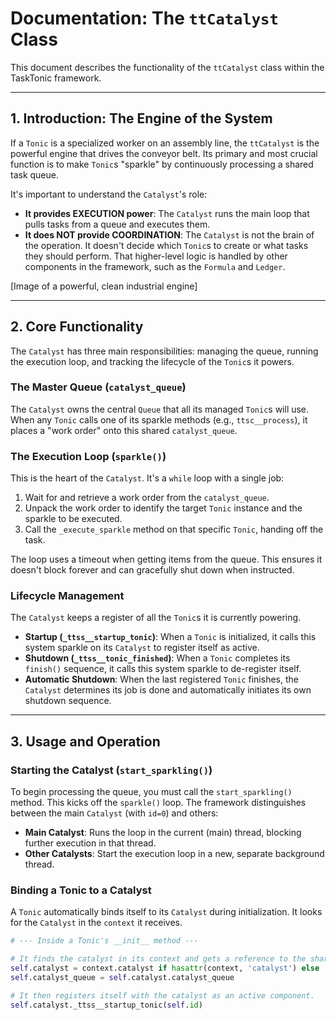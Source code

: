 # Documentation: The `ttCatalyst` Class

This document describes the functionality of the `ttCatalyst` class within the TaskTonic framework.

---

## 1. Introduction: The Engine of the System

If a `Tonic` is a specialized worker on an assembly line, the `ttCatalyst` is the powerful engine that drives the
conveyor belt. Its primary and most crucial function is to make `Tonic`s "sparkle" by continuously processing a
shared task queue.

It's important to understand the `Catalyst`'s role:

* **It provides EXECUTION power**: The `Catalyst` runs the main loop that pulls tasks from a queue and executes them.
* **It does NOT provide COORDINATION**: The `Catalyst` is not the brain of the operation. It doesn't decide
  which `Tonic`s to create or what tasks they should perform. That higher-level logic is handled by other
  components in the framework, such as the `Formula` and `Ledger`.

[Image of a powerful, clean industrial engine]

---

## 2. Core Functionality

The `Catalyst` has three main responsibilities: managing the queue, running the execution loop, and tracking the
lifecycle of the `Tonic`s it powers.

### The Master Queue (`catalyst_queue`)

The `Catalyst` owns the central `Queue` that all its managed `Tonic`s will use. When any `Tonic` calls one of
its sparkle methods (e.g., `ttsc__process`), it places a "work order" onto this shared `catalyst_queue`.

### The Execution Loop (`sparkle()`)

This is the heart of the `Catalyst`. It's a `while` loop with a single job:

1. Wait for and retrieve a work order from the `catalyst_queue`.
2. Unpack the work order to identify the target `Tonic` instance and the sparkle to be executed.
3. Call the `_execute_sparkle` method on that specific `Tonic`, handing off the task.

The loop uses a timeout when getting items from the queue. This ensures it doesn't block forever and can gracefully
shut down when instructed.

### Lifecycle Management

The `Catalyst` keeps a register of all the `Tonic`s it is currently powering.

* **Startup (`_ttss__startup_tonic`)**: When a `Tonic` is initialized, it calls this system sparkle on its
  `Catalyst` to register itself as active.
* **Shutdown (`_ttss__tonic_finished`)**: When a `Tonic` completes its `finish()` sequence, it calls this
  system sparkle to de-register itself.
* **Automatic Shutdown**: When the last registered `Tonic` finishes, the `Catalyst` determines its job is
  done and automatically initiates its own shutdown sequence.

---

## 3. Usage and Operation

### Starting the Catalyst (`start_sparkling()`)

To begin processing the queue, you must call the `start_sparkling()` method. This kicks off the `sparkle()` loop.
The framework distinguishes between the main `Catalyst` (with `id=0`) and others:

* **Main Catalyst**: Runs the loop in the current (main) thread, blocking further execution in that thread.
* **Other Catalysts**: Start the execution loop in a new, separate background thread.

### Binding a Tonic to a Catalyst

A `Tonic` automatically binds itself to its `Catalyst` during initialization. It looks for the `Catalyst` in the
`context` it receives.

```python
# --- Inside a Tonic's __init__ method ---

# It finds the catalyst in its context and gets a reference to the shared queue.
self.catalyst = context.catalyst if hasattr(context, 'catalyst') else ...
self.catalyst_queue = self.catalyst.catalyst_queue

# It then registers itself with the catalyst as an active component.
self.catalyst._ttss__startup_tonic(self.id)
```
